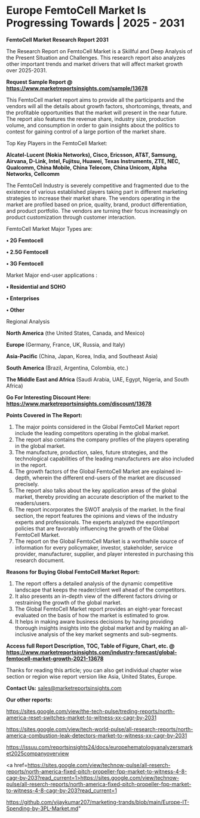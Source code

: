 # Europe FemtoCell Market Is Progressing Towards | 2025 - 2031

<strong>FemtoCell Market Research Report 2031</strong>

The Research Report on FemtoCell Market is a Skillful and Deep Analysis of the Present Situation and Challenges. This research report also analyzes other important trends and market drivers that will affect market growth over 2025-2031.

<strong>Request Sample Report @ <a href=https://www.marketreportsinsights.com/sample/13678>https://www.marketreportsinsights.com/sample/13678</a></strong>

This FemtoCell market report aims to provide all the participants and the vendors will all the details about growth factors, shortcomings, threats, and the profitable opportunities that the market will present in the near future. The report also features the revenue share, industry size, production volume, and consumption in order to gain insights about the politics to contest for gaining control of a large portion of the market share.

Top Key Players in the FemtoCell Market:

<strong>Alcatel-Lucent (Nokia Networks), Cisco, Ericsson, AT&T, Samsung, Airvana, D-Link, Intel, Fujitsu, Huawei, Texas Instruments, ZTE, NEC, Qualcomm, China Mobile, China Telecom, China Unicom, Alpha Networks, Cellcomm</strong>

The FemtoCell Industry is severely competitive and fragmented due to the existence of various established players taking part in different marketing strategies to increase their market share. The vendors operating in the market are profiled based on price, quality, brand, product differentiation, and product portfolio. The vendors are turning their focus increasingly on product customization through customer interaction.

FemtoCell Market Major Types are:

<strong>• 2G Femtocell

• 2.5G Femtocell

• 3G Femtocell</strong>

Market Major end-user applications :

<strong>• Residential and SOHO

• Enterprises

• Other</strong>

Regional Analysis

</u><strong><b>North America</b></strong> (the United States, Canada, and Mexico)

<strong><b>Europe </b></strong>(Germany, France, UK, Russia, and Italy)

<strong><b>Asia-Pacific</b></strong> (China, Japan, Korea, India, and Southeast Asia)

<strong><b>South America</b></strong> (Brazil, Argentina, Colombia, etc.)

<strong><b>The Middle East and Africa</b></strong> (Saudi Arabia, UAE, Egypt, Nigeria, and South Africa)

<strong>Go For Interesting Discount Here: <a href=https://www.marketreportsinsights.com/discount/13678>https://www.marketreportsinsights.com/discount/13678</a></strong>

<strong>Points Covered in The Report:</strong>
<ol>
  <li>The major points considered in the Global FemtoCell Market report include the leading competitors operating in the global market.</li>
  <li>The report also contains the company profiles of the players operating in the global market.</li>
  <li>The manufacture, production, sales, future strategies, and the technological capabilities of the leading manufacturers are also included in the report.</li>
  <li>The growth factors of the Global FemtoCell Market are explained in-depth, wherein the different end-users of the market are discussed precisely.</li>
  <li>The report also talks about the key application areas of the global market, thereby providing an accurate description of the market to the readers/users.</li>
  <li>The report incorporates the SWOT analysis of the market. In the final section, the report features the opinions and views of the industry experts and professionals. The experts analyzed the export/import policies that are favorably influencing the growth of the Global FemtoCell Market.</li>
  <li>The report on the Global FemtoCell Market is a worthwhile source of information for every policymaker, investor, stakeholder, service provider, manufacturer, supplier, and player interested in purchasing this research document.</li>
</ol>
<strong>Reasons for Buying Global FemtoCell Market Report:</strong>

<ol>
  <li>The report offers a detailed analysis of the dynamic competitive landscape that keeps the reader/client well ahead of the competitors.</li>
  <li>It also presents an in-depth view of the different factors driving or restraining the growth of the global market.</li>
  <li>The Global FemtoCell Market report provides an eight-year forecast evaluated on the basis of how the market is estimated to grow.</li>
  <li>It helps in making aware business decisions by having providing thorough insights insights into the global market and by making an all-inclusive analysis of the key market segments and sub-segments.</li>
</ol>
<strong>Access full Report Description, TOC, Table of Figure, Chart, etc. @ <a href=https://www.marketreportsinsights.com/industry-forecast/global-femtocell-market-growth-2021-13678>https://www.marketreportsinsights.com/industry-forecast/global-femtocell-market-growth-2021-13678</a></strong>


Thanks for reading this article; you can also get individual chapter wise section or region wise report version like Asia, United States, Europe.

<strong>Contact Us:</strong>
sales@marketreportsinsights.com

<strong>Our other reports:</strong>

<a href=https://sites.google.com/view/the-tech-pulse/treding-reports/north-america-reset-switches-market-to-witness-xx-cagr-by-2031>https://sites.google.com/view/the-tech-pulse/treding-reports/north-america-reset-switches-market-to-witness-xx-cagr-by-2031</a>

<a href=https://sites.google.com/view/tech-world-pulse/all-research-reports/north-america-combustion-leak-detectors-market-to-witness-xx-cagr-by-2031>https://sites.google.com/view/tech-world-pulse/all-research-reports/north-america-combustion-leak-detectors-market-to-witness-xx-cagr-by-2031</a>

<a href=https://issuu.com/reportsinsights24/docs/europehematologyanalyzersmarket2025companyoverview>https://issuu.com/reportsinsights24/docs/europehematologyanalyzersmarket2025companyoverview</a>

<a href=https://sites.google.com/view/technow-pulse/all-reserch-reports/north-america-fixed-pitch-propeller-fpp-market-to-witness-4-8-cagr-by-203?read_current=1>https://sites.google.com/view/technow-pulse/all-reserch-reports/north-america-fixed-pitch-propeller-fpp-market-to-witness-4-8-cagr-by-203?read_current=1</a>

<a href=https://github.com/vijaykumar207/marketing-trands/blob/main/Europe-IT-Spending-by-3PL-Market.md>https://github.com/vijaykumar207/marketing-trands/blob/main/Europe-IT-Spending-by-3PL-Market.md</a>"
